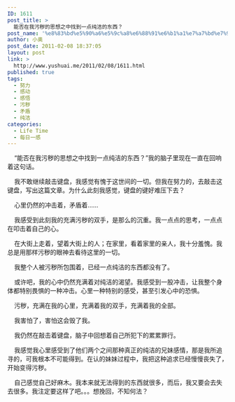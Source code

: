 ```yaml
---
ID: 1611
post_title: >
  能否在我污秽的思想之中找到一点纯洁的东西？
post_name: '%e8%83%bd%e5%90%a6%e5%9c%a8%e6%88%91%e6%b1%a1%e7%a7%bd%e7%9a%84%e6%80%9d%e6%83%b3%e4%b9%8b%e4%b8%ad%e6%89%be%e5%88%b0%e4%b8%80%e7%82%b9%e7%ba%af%e6%b4%81%e7%9a%84%e4%b8%9c%e8%a5%bf%ef%bc%9f'
author: 小奥
post_date: 2011-02-08 18:37:05
layout: post
link: >
  http://www.yushuai.me/2011/02/08/1611.html
published: true
tags:
  - 努力
  - 感动
  - 感悟
  - 污秽
  - 矛盾
  - 纯洁
categories:
  - Life Time
  - 每日一感
---
```

<p>&#160;&#160;&#160; “能否在我污秽的思想之中找到一点纯洁的东西？”我的脑子里现在一直在回响着这句话。</p>  <p>&#160;&#160;&#160; 我不敢继续敲击键盘，我感觉有愧于这世间的一切。但我在努力的，去敲击这键盘，写出这篇文章。为什么此刻我感觉，键盘的键好难压下去？</p>  <p>&#160;&#160;&#160; 心里仍然的冲击着，矛盾着……</p> <!--more-->  <p>&#160;&#160;&#160; 我感受到此刻我的充满污秽的双手，是那么的沉重。我一点点的思考，一点点在叩击着自己的心。</p>  <p>&#160;&#160;&#160; 在大街上走着，望着大街上的人；在家里，看着家里的亲人，我十分羞愧。我总是用那样污秽的眼神去看待这里的一切。</p>  <p>&#160;&#160;&#160; 我整个人被污秽所包围着，已经一点纯洁的东西都没有了。</p>  <p>&#160;&#160;&#160; 或许吧，我的心中仍然充满着对纯洁的渴望。我感受到一股冲击，让我整个身体都特别畏惧的一种冲击。心里一种特别的感受，甚至引发心中的恐惧。</p>  <p>&#160;&#160;&#160; 污秽，充满在我的心里，充满着我的双手，充满着我的全部。</p>  <p>&#160;&#160;&#160; 我害怕了，害怕这会毁了我。</p>  <p>&#160;&#160;&#160; 我仍然在敲击着键盘，脑子中回想着自己所犯下的累累罪行。</p>  <p>&#160;&#160;&#160; 我感觉我心里感受到了他们两个之间那种真正的纯洁的兄妹感情，那是我所追寻的，可我根本不可能得到。在认的妹妹过程中，我把这种追求已经慢慢丧失了，开始变得污秽。</p>  <p>&#160;&#160;&#160; 自己感觉自己好麻木。我本来就无法得到的东西就很多，而后，我又要会去失去很多。我注定要这样了吧。。。想挽回，不知何法？</p>